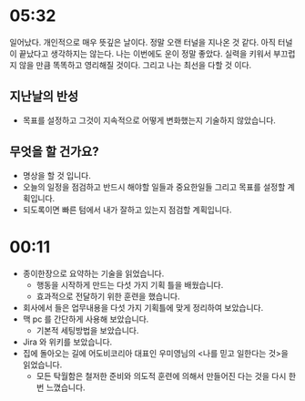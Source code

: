 # 05:32

일어났다. 
개인적으로 매우 뜻깊은 날이다. 
정말 오랜 터널을 지나온 것 같다.
아직 터널이 끝났다고 생각하지는 않는다.
나는 이번에도 운이 정말 좋았다.
실력을 키워서 부끄럽지 않을 만큼 똑똑하고 영리해질 것이다.
그리고 나는 최선을 다할 것 이다. 

## 지난날의 반성

- 목표를 설정하고 그것이 지속적으로 어떻게 변화했는지 기술하지 않았습니다. 

## 무엇을 할 건가요?

- 명상을 할 것 입니다.
- 오늘의 일정을 점검하고 반드시 해야할 일들과 중요한일들 그리고 목표를 설정할 계획입니다.
- 되도록이면 빠른 텀에서 내가 잘하고 있는지 점검할 계획입니다. 

# 00:11

- 종이한장으로 요약하는 기술을 읽었습니다.
  - 행동을 시작하게 만드는 다섯 가지 기획 틀을 배웠습니다.
  - 효과적으로 전달하기 위한 훈련을 했습니다.
- 회사에서 들은 업무내용을 다섯 가지 기획틀에 맞게 정리하여 보았습니다.
- 맥 pc 를 간단하게 사용해 보았습니다.
  - 기본적 세팅방법을 보았습니다.
- Jira 와 위키를 보았습니다.
- 집에 돌아오는 길에 어도비코리아 대표인 우미영님의 <나를 믿고 일한다는 것>을 읽었습니다. 
  - 모든 탁월함은 철저한 준비와 의도적 훈련에 의해서 만들어진 다는 것을 다시 한 번 느꼈습니다.

